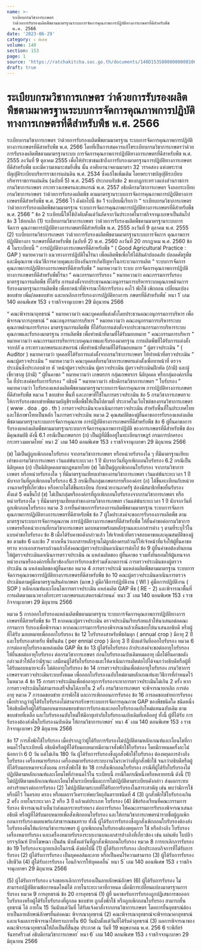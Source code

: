 ```yaml
---
name: >-
  ระเบียบกรมวิชาการเกษตร
  ว่าด้วยการรับรองผลิตพืชตามมาตรฐานระบบการจัดการคุณภาพการปฏิบัติทางการเกษตรที่ดีสำหรับพืช
  พ.ศ. 2566
date: '2023-06-29'
category: ง พิเศษ
volume: 140
section: 153
page: 1
source: 'https://ratchakitcha.soc.go.th/documents/140D153S0000000000100.pdf'
draft: true
---
```


# ระเบียบกรมวิชาการเกษตร ว่าด้วยการรับรองผลิตพืชตามมาตรฐานระบบการจัดการคุณภาพการปฏิบัติทางการเกษตรที่ดีสำหรับพืช พ.ศ. 2566

ระเบียบกรมวิชาการเกษตร ว่าด้วยการรับรองผลิตพืชตามมาตรฐาน ระบบการจัดการคุณภาพการปฏิบัติทางการเกษตรที่ดีสาหรับพืช พ.ศ. 2566 โดยที่เป็นการสมควรแก้ไขระเบียบกรมวิชาการเกษตรว่าด้วยการรับรองผลิตพืชตามมาตรฐานระบบ การจัดการคุณภาพการปฏิบัติทางการเกษตรที่ดีสาหรับพืช พ.ศ. 2555 ลงวันที่ 9 ตุลาคม 2555 เพื่อให้ประชาชนเข้าถึงการรับรองมาตรฐานการปฏิบัติทางการเกษตรที่ดีสำหรับพืช และมีความเหมาะสมยิ่งขึ้น นั้น อาศัยอานาจตามมาตรา 32 วรรคสอง แห่งพระราชบัญญัติระเบียบบริหารราชการแผ่นดิน พ.ศ. 2534 ซึ่งแก้ไขเพิ่มเติม โดยพระราชบัญญัติระเบียบบริหารราชการแผ่นดิน (ฉบับที่ 5) พ.ศ. 2545 ประกอบกับข้อ 2 ของกฎกระทรวงแบ่งส่วนราชการกรมวิชาการเกษตร กระทรวงเกษตรและสหกรณ์ พ.ศ. 2557 อธิบดีกรมวิชาการเกษตร จึงออกระเบียบกรมวิชาการเกษตร ว่าด้วยการรับรองผลิตพืช ตามมาตรฐานระบบการจัดการคุณภาพการปฏิบัติทางการเกษตรที่ดีสำหรับพืช พ.ศ. 2566 ไว้ ดังต่อไปนี้ ข้อ 1 ระเบียบนี้เรียกว่า “ ระเบียบกรมวิชาการเกษตร ว่าด้วยการรับรองผลิตพืชตามมาตรฐาน ระบบการจัดการคุณภาพการปฏิบัติทางการเกษตรที่ดีสำหรับพืช พ.ศ. 2566 ” ข้อ 2 ระเบียบนี้ให้ใช้บังคับตั้งแต่วันถัดจากวันประกาศในราชกิจจานุเบกษาเป็นต้นไป ข้อ 3 ให้ยกเลิก (1) ระเบียบกรมวิชาการเกษตร ว่าด้วยการรับรองผลิตพืชตามมาตรฐานระบบการจัดการ คุณภาพการปฏิบัติทางการเกษตรที่ดีสำหรับพืช พ.ศ. 2555 ลงวันที่ 9 ตุลาคม พ.ศ. 2555 (2) ระเบียบกรมวิชาการเกษตร ว่าด้วยการรับรองผลิตพืชตามมาตรฐานระบบการจัดการ คุณภาพการปฏิบัติทางกา รเกษตรที่ดีสาหรับพืช (ฉบับที่ 2) พ.ศ. 2560 ลงวันที่ 20 กรกฎาคม พ.ศ. 2560 ข้อ 4 ในระเบียบนี้ “ การปฏิบัติทางการเกษตรที่ดีสาหรับพืช ” ( Good Agricultural Practice : GAP ) หมายความว่า แนวทางการปฏิบัติในไร่นา เพื่อผลิตพืชเพื่อให้ได้สินค้าปลอดภัย ปลอดศัตรูพืชและมีคุณภาพ เน้นวิธีการควบคุมและป้องกันการเกิดปัญหาในกระบวนการผลิต “ ระบบการจัดการคุณภาพการปฏิบัติทางการเกษตรที่ดีสาหรับพืช ” หมายความว่า ระบบ การจัดการคุณภาพการปฏิบัติทางการเกษตรที่ดีสำหรับพืชไร่นา “ คณะกรรมการรับรอง ” หมายความว่า คณะกรรมการรับรองมาตรฐานการผลิตพืช ที่ได้รับ การแต่งตั้งจากประธานคณะอนุกรรมการบริหารระบบคุณภาพด้านการรับรองมาตรฐานการผลิตพืช เพื่อทาหน้าที่พิจารณาให้การรับรอง คงไว้ พักใช้ เพิกถอน เปลี่ยนแปลงขอบข่าย เพิ่ม/ลดขอบข่าย และยกเลิกการรับรองการปฏิบัติทางการเ กษตรที่ดีสำหรับพืช ้ หนา 1 ่ เลม 140 ตอนพิเศษ 153 ง ราชกิจจานุเบกษา 29 มิถุนายน 2566

“ คณะพิจารณาอุทธรณ์ ” หมายความว่า คณะบุคคลที่แต่งตั้งโดยประธานคณะอนุกรรมการบริหาร เพื่อพิจารณาการอุทธรณ์ “ คณะอนุกรรมการบริหาร ” หมายความว่า คณะอนุกรรมการบริหารระบบคุณภาพด้านการรับรอง มาตรฐานการผลิตพืช ที่ได้รับการแต่งตั้งจากประธานกรรมการบริหารระบบคุณภาพและรับรองมาตรฐาน การผลิตพืช เพื่อทำหน้าที่ตามที่ได้รับมอบหมาย “ คณะกรรมการบริหาร ” หมายความว่า คณะกรรมการบริหารระบบคุณภาพและรับรองมาตรฐาน การผลิตพืชที่ได้รับการแต่งตั้งจากปลั ด กระทรวงเกษตรและสหกรณ์ เพื่อทำหน้าที่ตามที่ได้รับมอบหมาย “ ผู้ตรวจประเมิน ” ( Auditor ) หมายความว่า บุคคลที่ได้รับการแต่งตั้งจากกรมวิซาการเกษตร ให้ทำหน้าที่ตรวจประเมิน “ คณะผู้ตรวจประเมิน ” หมายความว่า คณะบุคคลที่กรมวิชาการเกษตรแต่งตั้งเพื่อทาหน้าที่ ตรวจประเมินซึ่งประกอบด้วย หั วหน้าผู้ตรวจประเมิน ผู้ตรวจประเมิน ผู้ตรวจประเมินฝึกหัด (ถ้ามี) และผู้เชี่ยวชาญ (ถ้ามี) “ ผู้ยื่นคาขอ ” หมายความว่า เกษตรกร กลุ่มเกษตรกร นิติบุคคล หรือกลุ่มองค์กรอื่นใด ที่ประสงค์ขอรับการรับรอง “ อธิบดี ” หมายความว่า อธิบดีกรมวิชาการเกษตร “ ใบรับรอง ” หมายความว่า ใบรับรองแหล่งผลิตพืชตามมาตรฐานระบบการจัดการคุณภาพ การปฏิบัติทางการเกษตรที่ดีสำหรับพืช หมวด 1 ขอบข่าย พื้นที่ และภาษาที่ใช้ในการตรวจประเมิน ข้อ 5 กรมวิชาการเกษตรจะให้การรับรองขอบข่ายพืชตามบัญชีรายชื่อพืชให้เป็นไปตามที่ ประกาศในเว็บไซต์ของกรมวิชาการเกษตร ( www . doa . go . th ) การตรวจประเมินจะดาเนินการตรวจประเมิน สำหรับพื้นที่ในประเทศไทย และใช้ภาษาไทยเป็นหลัก ในการตรวจประเมิน หมวด 2 คุณสมบัติของผู้ยื่นคาขอการรับรองแหล่งผลิตพืชตามมาตรฐานระบบการจัดการคุณภาพ การปฏิบัติทางการเกษตรที่ดีสำหรับพืช ข้อ 6 ผู้ยื่นคาขอการรับรองแหล่งผลิตพืชตามมาตรฐานระบบการจัดการคุณภาพการปฏิบัติ ของการเกษตรที่ดีสำหรับพืช ต้องมีคุณสมบัติ ดังนี้ 6.1 กรณีเป็นเกษตรกร (ก) เป็นผู้ที่มีชื่ออยู่ในทะเบียนราษฎร์ กรมการปกครอง กระทรวงมหาดไทย ้ หนา 2 ่ เลม 140 ตอนพิเศษ 153 ง ราชกิจจานุเบกษา 29 มิถุนายน 2566

(ข) ไม่เป็นผู้ถูกเพิกถอนใบรับรอง จากกรมวิชาการเกษตร หรือหน่วยรับรองใด ๆ ที่มีมาตรฐานเทียบเท่าของกรมวิชาการเกษตร เว้นแต่พ้นระยะเวลา 1 ปี นับจากวันที่ถูกเพิกถอนใบรับรอง 6.2 กรณีเป็นนิติบุคคล (ก) เป็นนิติบุคคลตามกฎหมายไทย (ข) ไม่เป็นผู้ถูกเพิกถอนใบรับรอง จากกรมวิชาการเกษตร หรือหน่วยรับรองใด ๆ ที่มีมาตรฐานเทียบเท่าของกรมวิชาการเกษตร เว้นแต่พ้นระยะเวลา 1 ปี นับจากวันที่ถูกเพิกถอนใบรับรอง 6.3 กรณีเป็นกลุ่มเกษตรกรหรือองค์กร (ก) ได้ขึ้นทะเบียนกับหน่วยงานภาครัฐที่เกี่ยวข้อง หรือหากไม่ได้ขึ้นทะเบียน กับหน่วยงานภาครัฐ ต้องมีสมาชิกที่ขอยื่นรับรอง ตั้งแต่ 5 คนขึ้นไป (ข) ไม่เป็นกลุ่มหรือองค์กรที่ถูกเพิกถอนใบรับรองจากกรมวิชาการเกษตร หรือหน่วยรับรองใด ๆ ที่มีมาตรฐานเทียบเท่าของกรมวิชาการเกษตร เว้นแต่พ้นระยะเวลา 1 ปี นับจากวันที่ถูกเพิกถอนใบรับรอง หมวด 3 การยื่นคำขอการรับรองการผลิตพืชตามมาตรฐาน ระบบการจัดการคุณภาพการปฏิบัติทางการเกษตรที่ดีสาหรับพืช ข้อ 7 ผู้ใดประสงค์จะขอการรับรองการผลิตพืช ตามมาตรฐานระบบการจัดการคุณภาพ การปฏิบัติทางการเกษตรที่ดีสำหรับพืช ให้ยื่นคำขอต่อกรมวิชาการเกษตรหรือหน่วยงานที่กรมวิชาการเกษตร มอบหมายพร้อมหลักฐานและเอกสารต่าง ๆ ตามที่ระบุไว้ในแบบคำขอใบรับรอง ข้อ 8 เมื่อได้รับคาขอดังกล่าวแล้ว ให้เจ้าหน้าที่ตรวจสอบคาขอและคุณสมบัติของผู้ขอ ตามข้อ 6 และข้อ 7 หากเห็นว่าเอกสารหลักฐานไม่ถูกต้องครบถ้วนก็ให้เจ้าหน้าที่แจ้งให้ผู้ยื่นคาขอทราบ หากเอกสารครบถ้วนแล้วก็ส่งคณะผู้ตรวจประเมินดาเนินการต่อไป ข้อ 9 ผู้ยื่นคำขอต้องยินยอมให้ผู้ตรวจประเมินดาเนินการตรวจประเมิน ณ แหล่งผลิตของ ผู้ยื่นคาขอ รวมทั้งยินยอมให้ผู้แทนจากหน่วยงานหรือองค์กรที่เกี่ยวข้องกับการรับรองเข้าร่วมสังเกตการณ์ การตรวจประเมินของผู้ตรวจประเมิน ณ แหล่งผลิตของผู้ยื่นคาขอ หมวด 4 การตรวจประเมิ นแหล่งผลิตพืชตามมาตรฐาน ระบบการจัดการคุณภาพการปฏิบัติทางการเกษตรที่ดีสาหรับพืช ข้อ 10 คณะผู้ตรวจประเมินดาเนินการตรวจประเมินตามคู่มือมาตรฐานสินค้าเกษตร (มกษ.) คู่มือวิธีการปฏิบัติงาน ( WI ) คู่มือการปฏิบัติงาน ( SOP ) หลักเกณฑ์และเงื่อนไขการตรวจประเมิน แหล่งผลิต GAP พืช ( RE - 2) และพิจารณาพื้นที่การผลิตตามแนวทางที่กระทรวงเกษตรและสหกรณ์กำหนด ้ หนา 3 ่ เลม 140 ตอนพิเศษ 153 ง ราชกิจจานุเบกษา 29 มิถุนายน 2566

หมวด 5 การออกใบรับรองแหล่งผลิตพืชตามมาตรฐาน ระบบการจัดการคุณภาพการปฏิบัติทางการเกษตรที่ดีสาหรับพืช ข้อ 11 หากคณะผู้ตรวจประเมิน ตรวจประเมินเรียบร้อยแล้วให้นาเสนอต่อคณะกรรมการ รับรองเพื่อพิจารณา หากคณะกรรมการรับรองพิจารณาแล้วเห็นชอบให้นาเสนออธิบดี หรือผู้ที่ได้รับ มอบหมายเพื่อออกใบรับรอง ข้อ 12 ใบรับรองสาหรับพืชล้มลุก ( annual crop ) มีอายุ 2 ปี และใบรับรองสาหรับ พืชยืนต้น ( per ennial crop ) มีอายุ 3 ปี นับแต่วันที่ออกใบรับรอง หมวด 6 การต่ออายุใบรับรองแหล่งผลิต GAP พืช ข้อ 13 ผู้ได้รับใบรับรอง ถ้าประสงค์จะขอต่ออายุใบรับรอง ให้ยื่นขอต่ออายุใบรับรอง ต่อกรมวิชาการเกษตร ก่อนใบรับรองฉบับเดิมหมดอายุ เมื่อได้ยื่นคาขอดังกล่าวแล้วให้ถือว่ามีฐานะ เสมือนผู้ได้รับใบรับรองและให้ดาเนินการผลิตต่อไปได้จนกว่าอธิบดีหรือผู้ที่ได้รับมอบหมายจะสั่ง ไม่ต่ออายุใบรับรอง ข้อ 14 การตรวจประเมินเพื่อต่ออายุใบรับรอง กรมวิชาการเกษตรจะตรวจประเมินระบบทั้งหมด เพื่อออกใบรับรองฉบับใหม่ตามหลักเกณฑ์และวิธีการที่กำหนดไว้ในหมวด 4 ข้อ 15 การตรวจประเมินเพื่อต่ออายุการรับรองจะทาการตรวจประเมินไม่เกิน 2 ครั้ง หากการตรวจประเมินไม่สามารถเสร็จสิ้นได้ภายใน 2 ครั้ง กรมวิชาการเกษตร จะพิจารณายกเลิก การต่ออายุ หมวด 7 การลดขอบข่าย การพักใช้ และการเพิกถอนการรับรอง ข้อ 16 การลดขอบข่ายการรับรอง เมื่อปรากฏว่าผู้ได้รับใบรับรองไม่สามารถรักษาระบบการจัดการคุณภาพ GAP ของพืชชนิดใด ชนิดหนึ่ง ให้อธิบดีหรือผู้ได้รับมอบหมายลดขอบข่ายการรับรองและออกใบรับรองฉบับใหม่แทนฉบับเดิม ตาม ขอบข่ายที่เหลือ และใบรับรองฉบับใหม่ให้มีอายุเท่ากับใบรับรองฉบับเดิมที่เหลืออยู่ ทั้งนี้ ผู้ที่ได้รับ การรับรองต้องส่งคืนใบรับรองฉบับเดิม ให้กรมวิชาการเกษตร ้ หนา 4 ่ เลม 140 ตอนพิเศษ 153 ง ราชกิจจานุเบกษา 29 มิถุนายน 2566

ข้อ 17 การสั่งพักใช้ใบรับรอง เมื่อปรากฏว่าผู้ได้รับการรับรองไม่ปฏิบัติตามหลักเกณฑ์และเงื่อนไขที่กาหนดไว้ในระเบียบนี้ อธิบดีหรือผู้ที่ได้รับมอบหมายมีอานาจสั่งพักใช้ใบรับรอง โดยมีกาหนดครั้งละไม่น้อยกว่า 6 0 วัน แต่ไม่เกิน 180 วัน ผู้ได้รับการรับรองซึ่งถูกสั่งพักใช้ใบรับรอง ต้องหยุดการอ้างถึงใบรับรอง เครื่องหมายรับรอง เครื่องหมายรับรองระบบงานในระหว่างที่ถูกสั่งพักใช้ จนกว่าอธิบดีหรือผู้ที่ได้รับมอบหมายจะสั่งถอน การสั่งพักใช้ ข้อ 18 การสั่งเพิกถอนใบรับรอง กรณีที่ผู้ได้รับใบรับรองไม่ปฏิบัติตามหลักเกณฑ์และเงื่อนไขที่กำหนดไว้ใน ระเบียบนี้ กรณีใดกรณีหนึ่งหรือหลายกรณี ดังนี้ (1) ไม่ปฏิบัติตามหลักเกณฑ์และเงื่อนไขในระเบียบนี้และการไม่ปฏิบัติตามระเบียบดังกล่าว ส่งผลกระทบอย่างร้ายแรงต่อการรับรอง (2) ไม่ปฏิบัติตามระบบที่ได้รับการรับรองในสาระสาคัญ เช่น พบว่ามีการใช้ หรือมีไว้ ในครอบ ครอง หรือผลการวิเคราะห์พบวัตถุอันตรายชนิดที่ 4 (3) ถูกสั่งพักใช้ใบรับรองเกิน 2 ครั้ง ภายในระยะเวลา 2 หรือ 3 ปี แล้วแต่ประเภท ใบรับรอง (4) มีข้อร้องเรียนที่คณะกรรมการรับรอง พิจารณาแล้วเห็นว่าส่งผลกระทบร้ายแรง ต่อการรับรอง ให้คณะกรรมการรับรองพิจารณาเสนออธิบดี หรือผู้ที่ได้รับมอบหมายเพื่อสั่งเพิกถอนใบรับรอง และให้กรมวิชาการเกษตรนำรายชื่อผู้ถูกเพิกถอนการรับรองเผยแพร่แก่สาธารณชนทราบ ทั้งนี้ ผู้ได้รับการรับรองซึ่งถูกสั่งเพิกถอนใบรับรองต้องส่งใบรับรองคืนให้แก่กรมวิชาการเกษตร ผู้ ถูกเพิกถอนใบรับรองต้องหยุดการ ใช้ หรืออ้างอิง ใบรับรอง เครื่องหมายรับรอง และเครื่องหมายรับรองระบบงานบนเอกสารอ้างอิงที่เกี่ยวข้อง เช่น แผ่นพับ ใบปลิว บรรจุภัณฑ์ ป้ายโฆษณา เป็นต้น นับตั้งแต่วันที่ถูกสั่งเพิกถอนใบรับรอง หมวด 8 การยกเลิกการรับรอง ข้อ 19 ใบรับรองจะถูกยกเลิกในกรณี ดังต่อไปนี้ (1) ผู้ได้รับการรับรอง เลิกประกอบกิจการที่ได้รับการรับรอง (2) ผู้ได้รับการรับรอง เป็นบุคคลล้มละลาย หรือเป็นคนไร้ความสามารถ (3) ผู้ได้รับการรับรอง เสียชีวิต (4) ผู้ได้รับการรับรอง โอนกิจการให้บุคคลอื่น ้ หนา 5 ่ เลม 140 ตอนพิเศษ 153 ง ราชกิจจานุเบกษา 29 มิถุนายน 2566

(5) ผู้ได้รับการรับรอง แจ้งขอยกเลิกการรับรองเป็นลายลักษณ์อักษร (6) ผู้ได้รับการรับรอง ไม่สามารถปฏิบัติตามข้อกาหนดใหม่ได้ ภายในระยะเวลาที่กาหนด เมื่อมีการเปลี่ยนแปลงมาตรฐานการรับรอง หมวด 9 การอุทธรณ์ ข้อ 20 การอุทธรณ์ (1) ผู้ยื่ นคาขอรับการรับรองถูกปฏิเสธการขอออกใบรับรองหรือผู้ได้รับใบรับรองที่ถูกลด ขอบข่าย ถูกสั่งพักใช้ หรือถูกเพิกถอนใบรับรอง สามารถยื่นอุทธรณ์ ได้ ภายใน 15 วันนับแต่วันที่ ได้รับแจ้งคาสั่งจากกรมวิชาการเกษตร โดยการยื่นอุทธรณ์ต้องทาเป็นลายลักษณ์อักษรยื่นต่อคณะ พิจารณาอุทธรณ์ (2) คณะพิจารณาอุทธรณ์จะพิจารณาคาอุทธรณ์ และแจ้งผลการพิจารณาให้ทราบภายใน 60 วันนับตั้งแต่วันที่ได้รับคำอุทธรณ์ (3) ผลการพิจารณาของคณะพิจารณาอุทธรณ์ให้ถือเป็นที่สิ้นสุด ประกาศ ณ วันที่ 19 พฤษภาคม พ.ศ. 256 6 ระพีภัทร์ จันทรศรีวงศ์ อธิบดีกรมวิชาการเกษตร ้ หนา 6 ่ เลม 140 ตอนพิเศษ 153 ง ราชกิจจานุเบกษา 29 มิถุนายน 2566
